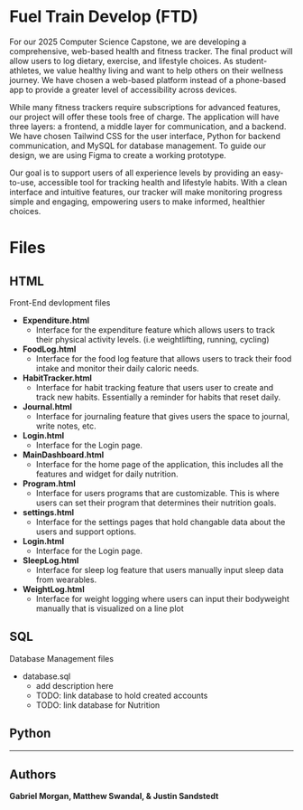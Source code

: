 # **Fuel Train Develop (FTD)**
For our 2025 Computer Science Capstone, we are developing a comprehensive, web-based health and fitness tracker. The final product will allow users to log dietary, exercise, and lifestyle choices. As student-athletes, we value healthy living and want to help others on their wellness journey. We have chosen a web-based platform instead of a phone-based app to provide a greater level of accessibility across devices. 

While many fitness trackers require subscriptions for advanced features, our project will offer these tools free of charge. The application will have three layers: a frontend, a middle layer for communication, and a backend. We have chosen Tailwind CSS for the user interface, Python for backend communication, and MySQL for database management. To guide our design, we are using Figma to create a working prototype.

Our goal is to support users of all experience levels by providing an easy-to-use, accessible tool for tracking health and lifestyle habits. With a clean interface and intuitive features, our tracker will make monitoring progress simple and engaging, empowering users to make informed, healthier choices.


 
# **Files**

## **HTML**
Front-End devlopment files

* **Expenditure.html** 
    * Interface for the expenditure feature which allows users to track their physical activity levels. (i.e weightlifting, running, cycling)
* **FoodLog.html**
    * Interface for the food log feature that allows users to track their food intake and monitor their daily caloric needs. 
* **HabitTracker.html**
    * Interface for habit tracking feature that users user to create and track new habits. Essentially a reminder for habits that reset daily.
* **Journal.html**
    * Interface for journaling feature that gives users the space to journal, write notes, etc.
* **Login.html**
    * Interface for the Login page.
* **MainDashboard.html**
    * Interface for the home page of the application, this includes all the features and widget for daily nutrition.
* **Program.html**
    * Interface for users programs that are customizable. This is where users can set their program that determines their nutrition goals.
* **settings.html**
    * Interface for the settings pages that hold changable data about the users and support options.
* **Login.html**
    * Interface for the Login page.
* **SleepLog.html**
    * Interface for sleep log feature that users manually input sleep data from wearables.
* **WeightLog.html**
    * Interface for weight logging where users can input their bodyweight manually that is visualized on a line plot
## SQL
Database Management files
* database.sql
    * add description here
    * TODO: link database to hold created accounts
    * TODO: link database for Nutrition
## Python


---
## **Authors**
**Gabriel Morgan, Matthew Swandal, & Justin Sandstedt**





